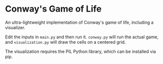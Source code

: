 Conway's Game of Life
=====================

An ultra-lightweight implementation of Conway's game of life, including a visualizer.

Edit the inputs in `main.py` and then run it. `conway.py` will run the actual
game, and `visualization.py` will draw the cells on a centered grid.

The visualization requires the PIL Python library, which can be installed via pip.